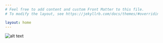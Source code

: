 ```yaml
---
# Feel free to add content and custom Front Matter to this file.
# To modify the layout, see https://jekyllrb.com/docs/themes/#overriding-theme-defaults

layout: home
---
```


![alt text](https://cdn.pixabay.com/photo/2015/05/06/16/31/andromeda-galaxy-755442_1280.jpg)
